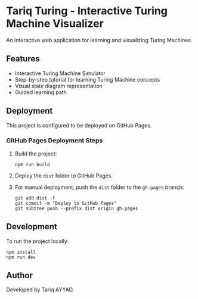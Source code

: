 
# Tariq Turing - Interactive Turing Machine Visualizer

An interactive web application for learning and visualizing Turing Machines.

## Features

- Interactive Turing Machine Simulator
- Step-by-step tutorial for learning Turing Machine concepts
- Visual state diagram representation
- Guided learning path

## Deployment

This project is configured to be deployed on GitHub Pages.

### GitHub Pages Deployment Steps

1. Build the project:
   ```
   npm run build
   ```

2. Deploy the `dist` folder to GitHub Pages.

3. For manual deployment, push the `dist` folder to the `gh-pages` branch:
   ```
   git add dist -f
   git commit -m "Deploy to GitHub Pages"
   git subtree push --prefix dist origin gh-pages
   ```

## Development

To run the project locally:

```
npm install
npm run dev
```

## Author

Developed by Tariq AYYAD.

